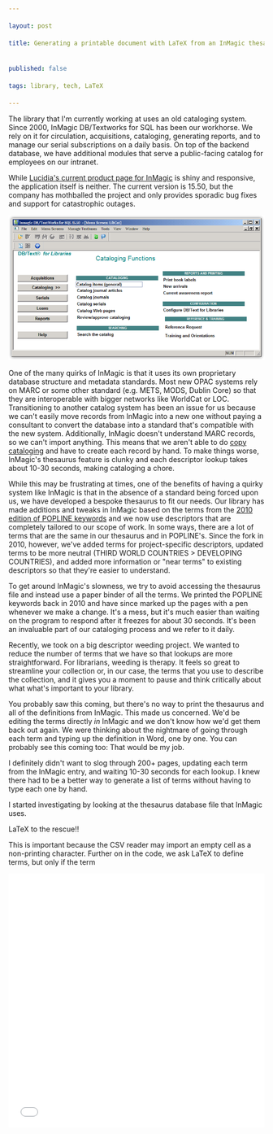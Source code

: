 ```yaml
---

layout: post

title: Generating a printable document with LaTeX from an InMagic thesaurus


published: false

tags: library, tech, LaTeX

---
```



The library that I'm currently working at uses an old cataloging system. Since 2000, InMagic DB/Textworks for SQL has been our workhorse. We rely on it for circulation, acquisitions, cataloging, generating reports, and to manage our serial subscriptions on a daily basis. On top of the backend database, we have additional modules that serve a public-facing catalog for employees on our intranet.


While [Lucidia's current product page for InMagic](https://archive.is/LEs6I) is shiny and responsive, the application itself is neither. The current version is 15.50, but the company has mothballed the project and only provides sporadic bug fixes and support for catastrophic outages. 


![Screenshot of InMagic DB/Textworks for SQL 15.50](images/2016-08-04-InMagic.png)


One of the many quirks of InMagic is that it uses its own proprietary database structure and metadata standards. Most new OPAC systems rely on MARC or some other standard (e.g. METS, MODS, Dublin Core) so that they are interoperable with bigger networks like WorldCat or LOC. Transitioning to another catalog system has been an issue for us because we can't easily move records from InMagic into a new one without paying a consultant to convert the database into a standard that's compatible with the new system. Additionally, InMagic doesn't understand MARC records, so we can't import anything. This means that we aren't able to do [copy cataloging](https://archive.is/zxNgm) and have to create each record by hand. To make things worse, InMagic's thesaurus feature is clunky and each descriptor lookup takes about 10-30 seconds, making cataloging a chore.


While this may be frustrating at times, one of the benefits of having a quirky system like InMagic is that in the absence of a standard being forced upon us, we have developed a bespoke thesaurus to fit our needs. Our library has made additions and tweaks in InMagic based on the terms from the [2010 edition of POPLINE keywords](http://web.archive.org/web/20130404093842/http://www.popline.org/sites/default/files/POPLINEKeywordGuide_NinthEdition.pdf) and we now use descriptors that are completely tailored to our scope of work. In some ways, there are a lot of terms that are the same in our thesaurus and in POPLINE's. Since the fork in 2010, however, we've added terms for project-specific descriptors, updated terms to be more neutral (THIRD WORLD COUNTRIES &gt; DEVELOPING COUNTRIES), and added more information or "near terms" to existing descriptors so that they're easier to understand. 


To get around InMagic's slowness, we try to avoid accessing the thesaurus file and instead use a paper binder of all the terms. We printed the POPLINE keywords back in 2010 and have since marked up the pages with a pen whenever we make a change. It's a mess, but it's much easier than waiting on the program to respond after it freezes for about 30 seconds. It's been an invaluable part of our cataloging process and we refer to it daily. 


Recently, we took on a big descriptor weeding project. We wanted to reduce the number of terms that we have so that lookups are more straightforward. For librarians, weeding is therapy. It feels so great to streamline your collection or, in our case, the terms that you use to describe the collection, and it gives you a moment to pause and think critically about what what's important to your library. 


You probably saw this coming, but there's no way to print the thesaurus and all of the definitions from InMagic. This made us concerned. We'd be editing the terms directly *in* InMagic and we don't know how we'd get them back out again. We were thinking about the nightmare of going through each term and typing up the definition in Word, one by one. You can probably see this coming too: That would be my job. 


I definitely didn't want to slog through 200+ pages, updating each term from the InMagic entry, and waiting 10-30 seconds for each lookup. I knew there had to be a better way to generate a list of terms without having to type each one by hand. 


I started investigating by looking at the thesaurus database file that InMagic uses. 


LaTeX to the rescue!!


 This is important because the CSV reader may import an empty cell as a non-printing character. Further on in the code, we ask LaTeX to define terms, but only if the term 


<script 

src="https://gist.github.com/tdannecy/0dc406b9678795b0c7d60bae10e639fc.js"></script>


<object data="projects/InMagic-thesaurus.pdf" type="application/pdf" width="100%" height="100%">

</object>


<iframe src="/projects/2016-08-17-InMagic-thesaurus.pdf" style="width:100%; height:500px;" frameborder="0"></iframe>
